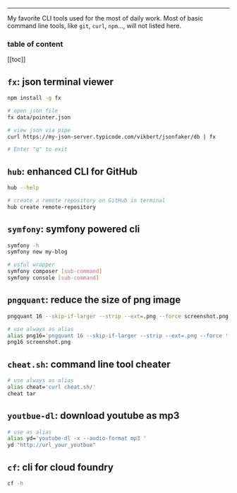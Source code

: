 <div align="center">
    <span class="iconify" data-icon="grommet-icons:cli" data-inline="false" width="100"></span>
</div>

---

My favorite CLI tools used for the most of daily work. Most of basic command line tools, like `git`, `curl`, `npm`..., will not listed here.

<h3>table of content</h3>

[[toc]]

## `fx`: json terminal viewer
```bash
npm install -g fx

# open json file
fx data/pointer.json

# view json via pipe
curl https://my-json-server.typicode.com/vikbert/jsonfaker/db | fx

# Enter "q" to exit
```

## `hub`: enhanced CLI for GitHub
```bash
hub --help

# create a remote repository on GitHub in terminal
hub create remote-repository 
```

## `symfony`: symfony powered cli
```bash
symfony -h
symfony new my-blog

# usful wrapper
symfony composer [sub-command]
symfony console [sub-command]
```

## `pngquant`: reduce the size of png image
```bash
pngquant 16 --skip-if-larger --strip --ext=.png --force screenshot.png

# use always as alias
alias png16='pngquant 16 --skip-if-larger --strip --ext=.png --force '
png16 screenshot.png
```

## `cheat.sh`: command line tool cheater
```bash
# use always as alias
alias cheat='curl cheat.sh/'
cheat tar 
```

## `youtbue-dl`: download youtube as mp3
```bash
# use as alias
alias yd='youtube-dl -x --audio-format mp3 '
yd "http://url_your_youtbue" 
```

## `cf`: cli for cloud foundry
```bash
cf -h 
```

